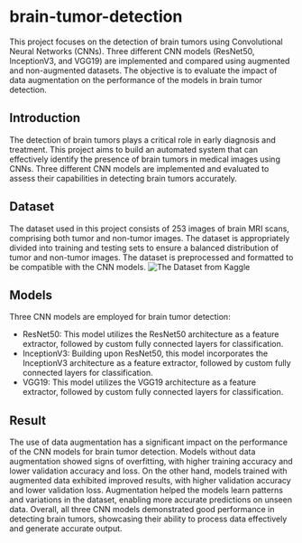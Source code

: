 # brain-tumor-detection

This project focuses on the detection of brain tumors using Convolutional Neural Networks (CNNs). Three different CNN models (ResNet50, InceptionV3, and VGG19) are implemented and compared using augmented and non-augmented datasets. The objective is to evaluate the impact of data augmentation on the performance of the models in brain tumor detection.

## Introduction
The detection of brain tumors plays a critical role in early diagnosis and treatment. This project aims to build an automated system that can effectively identify the presence of brain tumors in medical images using CNNs. Three different CNN models are implemented and evaluated to assess their capabilities in detecting brain tumors accurately.

## Dataset
The dataset used in this project consists of 253 images of brain MRI scans, comprising both tumor and non-tumor images. The dataset is appropriately divided into training and testing sets to ensure a balanced distribution of tumor and non-tumor images. The dataset is preprocessed and formatted to be compatible with the CNN models.
![The Dataset from Kaggle](https://www.kaggle.com/datasets/navoneel/brain-mri-images-for-brain-tumor-detection)

## Models
Three CNN models are employed for brain tumor detection:
* ResNet50: This model utilizes the ResNet50 architecture as a feature extractor, followed by custom fully connected layers for classification.
* InceptionV3: Building upon ResNet50, this model incorporates the InceptionV3 architecture as a feature extractor, followed by custom fully connected layers for classification.
* VGG19: This model utilizes the VGG19 architecture as a feature extractor, followed by custom fully connected layers for classification.

## Result
The use of data augmentation has a significant impact on the performance of the CNN models for brain tumor detection. Models without data augmentation showed signs of overfitting, with higher training accuracy and lower validation accuracy and loss. On the other hand, models trained with augmented data exhibited improved results, with higher validation accuracy and lower validation loss. Augmentation helped the models learn patterns and variations in the dataset, enabling more accurate predictions on unseen data. Overall, all three CNN models demonstrated good performance in detecting brain tumors, showcasing their ability to process data effectively and generate accurate output.

